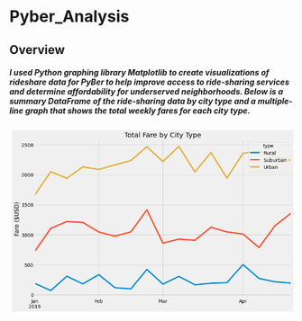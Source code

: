 # Pyber_Analysis

## Overview

##### I used Python graphing library Matplotlib to create visualizations of rideshare data for PyBer to help improve access to ride-sharing services and determine affordability for underserved neighborhoods. Below is a summary DataFrame of the ride-sharing data by city type and a multiple-line graph that shows the total weekly fares for each city type. 


![alt text](Total_fare_city.PNG)
